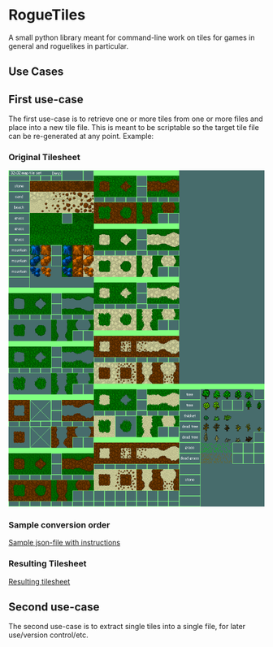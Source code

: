 # RogueTiles

A small python library meant for command-line work on tiles for games in general and roguelikes in particular.

## Use Cases

## First use-case
The first use-case is to retrieve one or more tiles from one or more files and place into a new tile file.  This is meant to be scriptable so the target tile file can be re-generated at any point.  Example:

### Original Tilesheet
![Original Tilesheet](examples/terrain.png)

### Sample conversion order
[Sample json-file with instructions](examples/sample-json.png)

### Resulting Tilesheet
[Resulting tilesheet](examples/tree.png)

## Second use-case
The second use-case is to extract single tiles into a single file, for later use/version control/etc.
